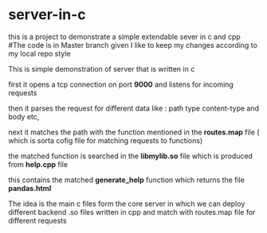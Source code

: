 # server-in-c
this is a project to demonstrate a simple extendable sever in c and cpp
#The code is in Master branch given I like to keep my changes according to my local repo style

This is simple demonstration of server that is written in c

first it opens a tcp connection on port **9000** and listens for incoming requests

then it parses the request for different data like :
path 
type 
content-type
and body etc,

next it matches the path with the function mentioned in the **routes.map** file 
                                              ( which is sorta cofig file for matching requests to functions)

the matched function is searched in the **libmylib.so** file which is produced from **help.cpp** file

this contains the matched **generate_help** function which returns the file **pandas.html**

The idea is the main c files form the core server in which we can deploy different backend .so files written in cpp and match with routes.map file for different requests
